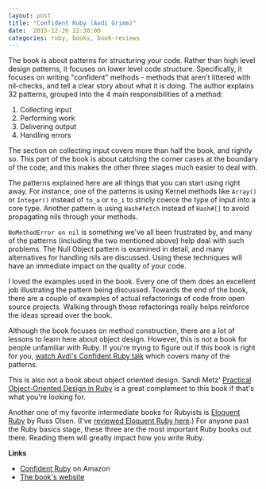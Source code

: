 ```yaml
---
layout: post
title: "Confident Ruby (Avdi Grimm)"
date:  2015-12-20 22:30:00
categories: ruby, books, book-reviews
---
```


The book is about patterns for structuring your code.
Rather than high level design patterns,
it focuses on lower level code structure.
Specifically, it focuses on writing "confident" methods -
methods that aren't littered with nil-checks,
and tell a clear story about what it is doing.
The author explains 32 patterns,
grouped into the 4 main responsibilities of a method:

1. Collecting input
1. Performing work
1. Delivering output
1. Handling errors

The section on collecting input covers more than half the book, and rightly so.
This part of the book is about
catching the corner cases at the boundary of the code,
and this makes the other three stages much easier to deal with.

The patterns explained here are all things
that you can start using right away.
For instance, one of the patterns is using Kernel methods
like `Array()` or `Integer()` instead of `to_a` or `to_i`
to stricly coerce the type of input into a core type.
Another pattern is using `Hash#fetch` instead of `Hash#[]`
to avoid propagating nils through your methods.

`NoMethodError on nil` is something we've all been frustrated by,
and many of the patterns (including the two mentioned above)
help deal with such problems.
The Null Object pattern is examined in detail,
and many alternatives for handling nils are discussed.
Using these techniques will have an immediate impact
on the quality of your code.

I loved the examples used in the book.
Every one of them does an excellent job
illustrating the pattern being discussed.
Towards the end of the book,
there are a couple of examples of actual refactorings
of code from open source projects.
Walking through these refactorings really helps reinforce
the ideas spread over the book.

Although the book focuses on method construction,
there are a lot of lessons to learn here about object design.
However, this is not a book for people unfamiliar with Ruby.
If you're trying to figure out if this book is right for you,
[watch Avdi's Confident Ruby talk](https://www.youtube.com/watch?v=T8J0j2xJFgQ)
which covers many of the patterns.

This is also not a book about object oriented design.
Sandi Metz'
[Practical Object-Oriented Design in Ruby](http://amzn.to/1Odgh0u)
is a great complement to this book if that's what you're looking for.

Another one of my favorite intermediate books for Rubyists is
[Eloquent Ruby](http://amzn.to/1mcT2H4)
by Russ Olsen.
(I've [reviewed Eloquent Ruby here](/posts/review-eloquent-ruby/).)
For anyone past the Ruby basics stage,
these three are the most important Ruby books out there.
Reading them will greatly impact how you write Ruby.

**Links**

* [Confident Ruby](http://amzn.to/1mcUut7) on Amazon
* [The book's website](http://www.confidentruby.com)

